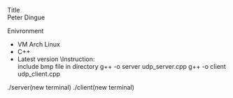Title\
Peter Dingue

Enivronment
- VM Arch Linux
- C++
- Latest version
\Instruction:\
include bmp file in directory 
g++ -o server udp_server.cpp
g++ -o client udp_client.cpp

./server(new terminal)
./client(new terminal)
